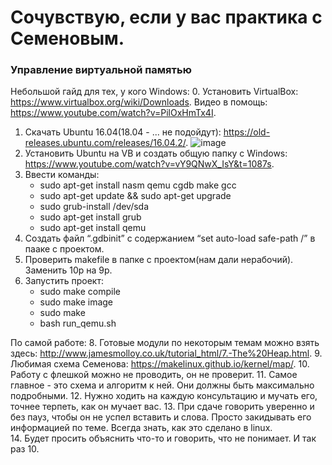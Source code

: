 # Сочувствую, если у вас практика с Семеновым.

### Управление виртуальной памятью

Небольшой гайд для тех, у кого Windows:
0. Установить VirtualBox: https://www.virtualbox.org/wiki/Downloads. Видео в помощь: https://www.youtube.com/watch?v=PilOxHmTx4I.
1. Скачать Ubuntu 16.04(18.04 - ... не подойдут): https://old-releases.ubuntu.com/releases/16.04.2/. 
   ![image](https://user-images.githubusercontent.com/71285415/125404841-c9460500-e3bf-11eb-95d7-5d61f9087e07.png)
2. Установить Ubuntu на VB и создать общую папку с Windows: https://www.youtube.com/watch?v=vY9QNwX_IsY&t=1087s.
3. Ввести команды:
   - sudo apt-get install nasm qemu cgdb make gcc
   - sudo apt-get update && sudo apt-get upgrade
   - sudo grub-install /dev/sda
   - sudo apt-get install grub
   - sudo apt-get install qemu
4. Создать файл “.gdbinit” с содержанием “set auto-load safe-path /” в пааке с проектом.
5. Проверить makefile в папке с проектом(нам дали нерабочий). Заменить 10p на 9p.
6. Запустить проект: 
   - sudo make compile
   - sudo make image
   - sudo make
   - bash run_qemu.sh   

По самой работе:
8. Готовые модули по некоторым темам можно взять здесь: http://www.jamesmolloy.co.uk/tutorial_html/7.-The%20Heap.html.
9. Любимая схема Семенова: https://makelinux.github.io/kernel/map/.
10. Работу с флешкой можно не проводить, он не проверит.
11. Самое главное - это схема и алгоритм к ней. Они должны быть максимально подробными. 
12. Нужно ходить на каждую консультацию и мучать его, точнее терпеть, как он мучает вас.
13. При сдаче говорить уверенно и без пауз, чтобы он не успел вставить и слова. Просто закидывать его информацией по теме. Всегда знать, как это сделано в linux.  
14. Будет просить объяснить что-то и говорить, что не понимает. И так раз 10.
